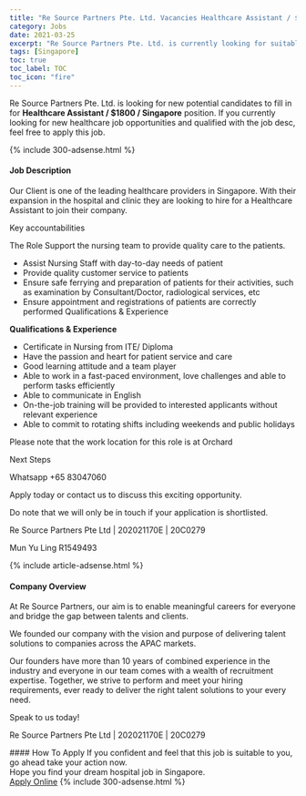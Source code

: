 ```yaml
---
title: "Re Source Partners Pte. Ltd. Vacancies Healthcare Assistant / $1800 / Singapore" 
category: Jobs 
date: 2021-03-25 
excerpt: "Re Source Partners Pte. Ltd. is currently looking for suitable person to fill in the Healthcare Assistant / $1800 / Singapore which positioned at Singapore" 
tags: [Singapore] 
toc: true 
toc_label: TOC 
toc_icon: "fire" 
--- 
```


<p>Re Source Partners Pte. Ltd. is looking for new potential candidates to fill in for <b>Healthcare Assistant / $1800 / Singapore</b> position. If you currently looking for new healthcare job opportunities and qualified with the job desc, feel free to apply this job.
</p>{% include 300-adsense.html %} 
<div><div><h4>Job Description</h4></div><div><div><span><div><p><span>Our Client is one of the leading healthcare providers in Singapore. With their expansion in the hospital and clinic they are looking to hire for a Healthcare Assistant to join their company.</span></p><p>Key accountabilities</p><p>The Role Support the nursing team to provide quality care to the patients.</p><ul><li>Assist Nursing Staff with day-to-day needs of patient</li><li>Provide quality customer service to patients</li><li>Ensure safe ferrying and preparation of patients for their activities, such as examination by Consultant/Doctor, radiological services, etc</li><li>Ensure appointment and registrations of patients are correctly performed Qualifications &amp; Experience</li></ul><p><strong>Qualifications &amp; Experience</strong></p><ul><li>Certificate in Nursing from ITE/ Diploma</li><li>Have the passion and heart for patient service and care</li><li>Good learning attitude and a team player</li><li>Able to work in a fast-paced environment, love challenges and able to perform tasks efficiently</li><li>Able to communicate in English</li><li>On-the-job training will be provided to interested applicants without relevant experience</li><li>Able to commit to rotating shifts including weekends and public holidays</li></ul><p>Please note that the work location for this role is at Orchard</p><p>Next Steps</p><p>Whatsapp +65 83047060</p><p>Apply today or contact us to discuss this exciting opportunity.</p><p>Do note that we will only be in touch if your application is shortlisted.</p><p>Re Source Partners Pte Ltd | 202021170E | 20C0279</p><p>Mun Yu Ling R1549493</p></div></span></div></div></div> 
{% include article-adsense.html %} 
<div><div><h4>Company Overview</h4></div><div><div><span><div><p>At Re Source Partners, our aim is to enable meaningful careers for everyone and bridge the gap between talents and clients.</p><p>We founded our company with the vision and purpose of delivering talent solutions to companies across the APAC markets.</p><p>Our founders have more than 10 years of combined experience in the industry and everyone in our team comes with a wealth of recruitment expertise. Together, we strive to perform and meet your hiring requirements, ever ready to deliver the right talent solutions to your every need.</p><p>Speak to us today!</p><p>Re Source Partners Pte Ltd | 202021170E | 20C0279&#160;</p></div></span></div></div></div> 
#### How To Apply 
If you confident and feel that this job is suitable to you, go ahead take your action now. <br/> 
Hope you find your dream hospital job in Singapore. <br/> 
<a href="https://www.jobstreet.com.my/en/job/healthcare-assistant-$1800-singapore-8434246/origin/sg?jobId=jobstreet-sg-job-8434246" class="btn btn--warning" target="_blank" rel="nofollow noopenner">Apply Online</a> 
{% include 300-adsense.html %} 
